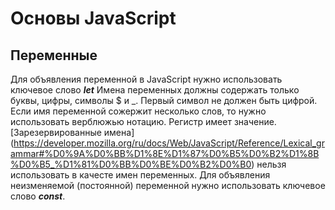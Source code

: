# Основы JavaScript
## Переменные
Для объявления переменной в JavaScript нужно использовать ключевое слово ***let***
Имена переменных должны содержать только буквы, цифры, символы $ и _. Первый символ не должен быть цифрой. Если имя переменной сожержит несколько слов, то нужно использовать верблюжью нотацию. Регистр имеет значение.
[Зарезервированные имена] (https://developer.mozilla.org/ru/docs/Web/JavaScript/Reference/Lexical_grammar#%D0%9A%D0%BB%D1%8E%D1%87%D0%B5%D0%B2%D1%8B%D0%B5_%D1%81%D0%BB%D0%BE%D0%B2%D0%B0) нельзя использовать в качесте имен переменных.
Для объявления неизменяемой (постоянной) переменной нужно использовать ключевое слово ***const***.

